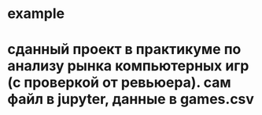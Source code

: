 # example

# сданный проект в практикуме по анализу рынка компьютерных игр (с проверкой от ревьюера). сам файл в jupyter, данные в games.csv
